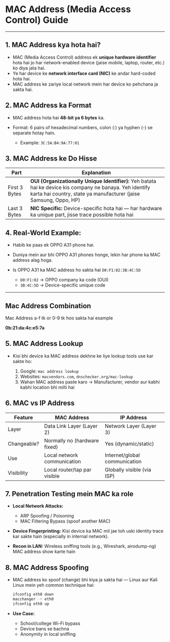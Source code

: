 # MAC Address (Media Access Control) Guide

---

## 1. MAC Address kya hota hai?

* MAC (Media Access Control) address ek **unique hardware identifier** hota hai jo har network-enabled device (jaise mobile, laptop, router, etc.) ko diya jata hai.
* Ye har device ke **network interface card (NIC)** ke andar hard-coded hota hai.
* MAC address ke zariye local network mein har device ko pehchana ja sakta hai.

## 2. MAC Address ka Format

* MAC address hota hai **48-bit ya 6 bytes** ka.
* Format: 6 pairs of hexadecimal numbers, colon (:) ya hyphen (-) se separate hotay hain.

  * Example: `3C:5A:B4:9A:77:01`

## 3. MAC Address ke Do Hisse

| Part          | Explanation                                                                                                                                                                   |
| ------------- | ----------------------------------------------------------------------------------------------------------------------------------------------------------------------------- |
| First 3 Bytes | **OUI (Organizationally Unique Identifier):** Yeh batata hai ke device kis company ne banaya. Yeh identify karta hai country, state ya manufacturer (jaise Samsung, Oppo, HP) |
| Last 3 Bytes  | **NIC Specific:** Device-specific hota hai — har hardware ka unique part, jisse trace possible hota hai                                                                       |

## 4. Real-World Example:

* Habib ke paas ek OPPO A31 phone hai.
* Duniya mein aur bhi OPPO A31 phones honge, lekin har phone ka MAC address alag hoga.
* Is OPPO A31 ka MAC address ho sakta hai `D0:F1:02:3B:4C:5D`

  * `D0:F1:02` → OPPO company ka code (OUI)
  * `3B:4C:5D` → Device-specific unique code

---

## Mac Address Combination 
Mac Address a-f tk or 0-9 tk hoo sakta hai example 

**0b:21:da:4c:e5:7a**

## 5. MAC Address Lookup

* Kisi bhi device ka MAC address dekhne ke liye lookup tools use kar sakte ho:

  1. Google: `mac address lookup`
  2. Websites: `macvendors.com`, `dnschecker.org/mac-lookup`
  3. Wahan MAC address paste karo → Manufacturer, vendor aur kabhi kabhi location bhi milti hai

## 6. MAC vs IP Address

| Feature     | MAC Address                  | IP Address                    |
| ----------- | ---------------------------- | ----------------------------- |
| Layer       | Data Link Layer (Layer 2)    | Network Layer (Layer 3)       |
| Changeable? | Normally no (hardware fixed) | Yes (dynamic/static)          |
| Use         | Local network communication  | Internet/global communication |
| Visibility  | Local router/tap par visible | Globally visible (via ISP)    |

## 7. Penetration Testing mein MAC ka role

* **Local Network Attacks:**

  * ARP Spoofing / Poisoning
  * MAC Filtering Bypass (spoof another MAC)
* **Device Fingerprinting:** Kisi device ka MAC mil jae toh uski identity trace kar sakte hain (especially in internal network).
* **Recon in LAN:** Wireless sniffing tools (e.g., Wireshark, airodump-ng) MAC address show karte hain

## 8. MAC Address Spoofing

* MAC address ko spoof (change) bhi kiya ja sakta hai — Linux aur Kali Linux mein yeh common technique hai:

  ```bash
  ifconfig eth0 down
  macchanger -r eth0
  ifconfig eth0 up
  ```
* **Use Case:**

  * School/college Wi-Fi bypass
  * Device bans se bachna
  * Anonymity in local sniffing
